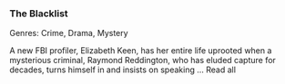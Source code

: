 ### The Blacklist

Genres: Crime, Drama, Mystery

A new FBI profiler, Elizabeth Keen, has her entire life uprooted when a mysterious criminal, Raymond Reddington, who has eluded capture for decades, turns himself in and insists on speaking ...
Read all

